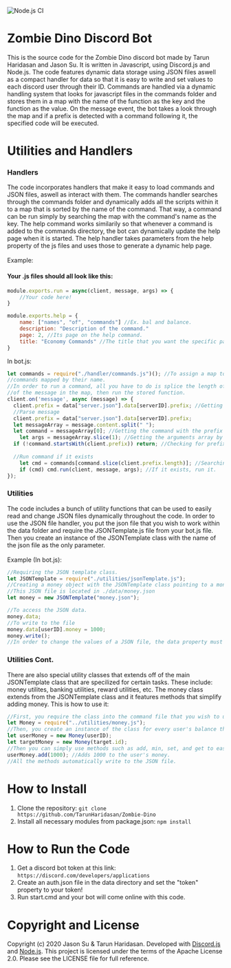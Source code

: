 ![Node.js CI](https://github.com/TarunHaridasan/Zombie-Dino/workflows/Node.js%20CI/badge.svg?branch=master)
# Zombie Dino Discord Bot
This is the source code for the Zombie Dino discord bot made by Tarun Haridasan and Jason Su. It is written in Javascript, using Discord.js and Node.js. The code features dynamic data storage using JSON files aswell as a compact handler for data so that it is easy to write and set values to each discord user through their ID. Commands are handled via a dynamic handling system that looks for javascript files in the commands folder and stores them in a map with the name of the function as the key and the function as the value. On the message event, the bot takes a look through the map and if a prefix is detected with a command following it, the specified code will be executed.

# Utilities and Handlers
### Handlers
The code incorporates handlers that make it easy to load commands and JSON files, aswell as interact with them. The commands handler searches through the commands folder and dynamically adds all the scripts within it to a map that is sorted by the name of the command. That way, a command can be run simply by searching the map with the command's name as the key. The help command works similarily so that whenever a command is added to the commands directory, the bot can dynamically update the help page when it is started. The help handler takes parameters from the help property of the js files and uses those to generate a dynamic help page.
<br><br>
Example:
#### Your .js files should all look like this:
```javascript
module.exports.run = async(client, message, args) => {
    //Your code here!
}

module.exports.help = {
    name: ["names", "of", "commands"] //Ex. bal and balance.
    description: "Description of the command."
    page: 2, //Its page on the help command.
    title: "Economy Commands" //The title that you want the specific page of the help command to show.
}
```
In bot.js:
```javascript
let commands = require("./handler/commands.js")(); //To assign a map to the commands variable of all the 
//commands mapped by their name.
//In order to run a command, all you have to do is splice the length of the prefix of your bot and search for the first word
//of the message in the map, then run the stored function.
client.on('message', async (message) => {
  client.prefix = data["server.json"].data[serverID].prefix; //Getting the prefix from the server json file.
  //Parse message
  client.prefix = data["server.json"].data[serverID].prefix;
  let messageArray = message.content.split(" ");
  let command = messageArray[0]; //Getting the command with the prefix still attached as it is the first word.
	let args = messageArray.slice(1); //Getting the arguments array by cutting off the prefixed command.
  if (!command.startsWith(client.prefix)) return; //Checking for prefix
  
  //Run command if it exists
	let cmd = commands[command.slice(client.prefix.length)]; //Searching the map for the command.
	if (cmd) cmd.run(client, message, args); //If it exists, run it.
});  
```
### Utilities
The code includes a bunch of utility functions that can be used to easily read and change JSON files dynamically throughout the code. In order to use the JSON file handler, you put the json file that you wish to work within the data folder and require the JSONTemplate.js file from your bot.js file. Then you create an instance of the JSONTemplate class with the name of the json file as the only parameter. <br><br>
Example (In bot.js): 
```javascript
//Requiring the JSON template class.
let JSONTemplate = require("./utilities/jsonTemplate.js");
//Creating a money object with the JSONTemplate class pointing to a money.json file.
//This JSON file is located in ./data/money.json
let money = new JSONTemplate("money.json");

//To access the JSON data.
money.data;
//To write to the file
money.data[userID].money = 1000;
money.write();
//In order to change the values of a JSON file, the data property must be changed DIRECTLY.
```

### Utilities Cont.
There are also special utility classes that extends off of the main JSONTemplate class that are specilized for certain tasks. These include: money utilites, banking utilities, reward utilities, etc. The money class extends from the JSONTemplate class and it features methods that simplify adding money.
This is how to use it:
```javascript
//First, you require the class into the command file that you wish to use it in.
let Money = require("../utilities/money.js");
//Then, you create an instance of the class for every user's balance that you wish to modify. 
let userMoney = new Money(userID);
let targetMoney = new Money(target.id);
//Then you can simply use methods such as add, min, set, and get to easily manipulate the balance of a user.
userMoney.add(1000); //Adds 1000 to the user's money. 
//All the methods automatically write to the JSON file.
```
# How to Install
1. Clone the repository: `git clone https://github.com/TarunHaridasan/Zombie-Dino`
2. Install all necessary modules from package.json: `npm install`

# How to Run the Code
1. Get a discord bot token at this link: `https://discord.com/developers/applications`
2. Create an auth.json file in the data directory and set the "token" property to your token!
3. Run start.cmd and your bot will come online with this code.

# Copyright and License
Copyright (c) 2020 Jason Su & Tarun Haridasan. Developed with <a href="https://discord.js.org/#/" target="_blank">Discord.js</a> and <a href="https://nodejs.org/en/" target="_blank">Node.js</a>. This project is licensed under the terms of the Apache License 2.0. Please see the LICENSE file for full reference.
